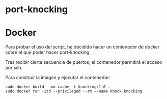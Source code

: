 # port-knocking

# Docker
Para probar el uso del script, he decidido hacer un contenedor de docker sobre el que poder hacer port-knocking. 

Tras recibir cierta secuencia de puertos, el contenedor permitirá el acceso por ssh.

Para construir la imagen y ejecutar el contenedor: 
```
sudo docker build --no-cache -t knocking:1.0 .
sudo docker run -itd --privileged --rm --name knock knocking
```